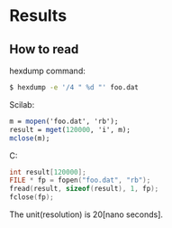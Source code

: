 # Results
## How to read
hexdump command:
```sh
$ hexdump -e '/4 " %d "' foo.dat
```

Scilab:

```scilab
m = mopen('foo.dat', 'rb');
result = mget(120000, 'i', m);
mclose(m);
```

C:
```c
int result[120000];
FILE * fp = fopen("foo.dat", "rb");
fread(result, sizeof(result), 1, fp);
fclose(fp);
```

The unit(resolution) is 20[nano seconds].



